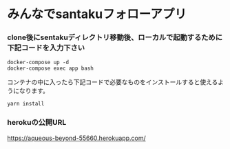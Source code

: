 # みんなでsantakuフォローアプリ

### clone後にsentakuディレクトリ移動後、ローカルで起動するために下記コードを入力下さい
```
docker-compose up -d
docker-compose exec app bash
```

コンテナの中に入ったら下記コードで必要なものをインストールすると使えるようになります。
```
yarn install
```

### herokuの公開URL
https://aqueous-beyond-55660.herokuapp.com/
